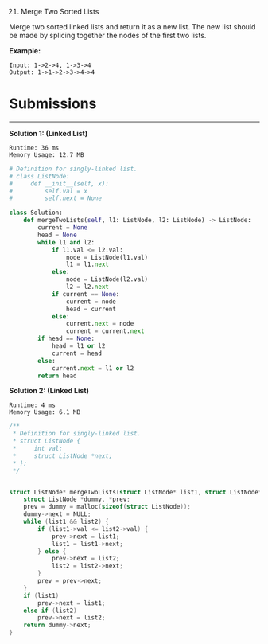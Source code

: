 21. Merge Two Sorted Lists

Merge two sorted linked lists and return it as a new list. The new list should be made by splicing together the nodes of the first two lists.

**Example:**
```
Input: 1->2->4, 1->3->4
Output: 1->1->2->3->4->4
```

# Submissions
---
**Solution 1: (Linked List)**
```
Runtime: 36 ms
Memory Usage: 12.7 MB
```
```python
# Definition for singly-linked list.
# class ListNode:
#     def __init__(self, x):
#         self.val = x
#         self.next = None

class Solution:
    def mergeTwoLists(self, l1: ListNode, l2: ListNode) -> ListNode:
        current = None
        head = None
        while l1 and l2:
            if l1.val <= l2.val:
                node = ListNode(l1.val)
                l1 = l1.next
            else:
                node = ListNode(l2.val)
                l2 = l2.next
            if current == None:
                current = node
                head = current
            else:
                current.next = node
                current = current.next
        if head == None:
            head = l1 or l2
            current = head
        else:
            current.next = l1 or l2
        return head
```

**Solution 2: (Linked List)**
```
Runtime: 4 ms
Memory Usage: 6.1 MB
```
```c
/**
 * Definition for singly-linked list.
 * struct ListNode {
 *     int val;
 *     struct ListNode *next;
 * };
 */


struct ListNode* mergeTwoLists(struct ListNode* list1, struct ListNode* list2){
    struct ListNode *dummy, *prev;
    prev = dummy = malloc(sizeof(struct ListNode));
    dummy->next = NULL;
    while (list1 && list2) {
        if (list1->val <= list2->val) {
            prev->next = list1;     
            list1 = list1->next;
        } else {
            prev->next = list2;
            list2 = list2->next;
        }
        prev = prev->next;
    }
    if (list1)
        prev->next = list1;
    else if (list2)
        prev->next = list2;
    return dummy->next;
}
```
